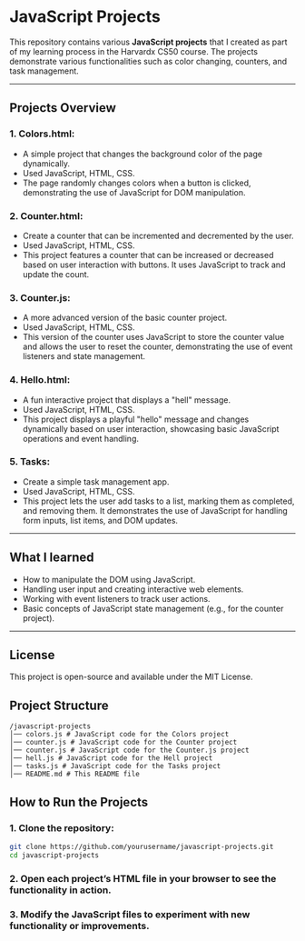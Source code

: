 # JavaScript Projects
This repository contains various **JavaScript projects** that I created as part of my learning process in the Harvardx CS50 course. The projects demonstrate various functionalities such as color changing, counters, and task management.

---

## Projects Overview

### 1. **Colors.html**:
   - A simple project that changes the background color of the page dynamically.
   - Used JavaScript, HTML, CSS.
   - The page randomly changes colors when a button is clicked, demonstrating the use of JavaScript for DOM manipulation.

### 2. **Counter.html**:
   - Create a counter that can be incremented and decremented by the user.
   - Used JavaScript, HTML, CSS.
   - This project features a counter that can be increased or decreased based on user interaction with buttons. It uses JavaScript to track and update the count.

### 3. **Counter.js**:
   - A more advanced version of the basic counter project.
   - Used JavaScript, HTML, CSS.
   - This version of the counter uses JavaScript to store the counter value and allows the user to reset the counter, demonstrating the use of event listeners and state management.

### 4. **Hello**.html:
   - A fun interactive project that displays a "hell" message.
   - Used JavaScript, HTML, CSS.
   - This project displays a playful "hello" message and changes dynamically based on user interaction, showcasing basic JavaScript operations and event handling.

### 5. **Tasks**:
   - Create a simple task management app.
   - Used JavaScript, HTML, CSS.
   - This project lets the user add tasks to a list, marking them as completed, and removing them. It demonstrates the use of JavaScript for handling form inputs, list items, and DOM updates.

---
## What I learned
- How to manipulate the DOM using JavaScript.
- Handling user input and creating interactive web elements.
- Working with event listeners to track user actions.
- Basic concepts of JavaScript state management (e.g., for the counter project).

---

## License
This project is open-source and available under the MIT License.

## Project Structure
```
/javascript-projects
│── colors.js # JavaScript code for the Colors project
│── counter.js # JavaScript code for the Counter project
│── counter.js # JavaScript code for the Counter.js project
│── hell.js # JavaScript code for the Hell project
│── tasks.js # JavaScript code for the Tasks project
│── README.md # This README file
```
## How to Run the Projects

### 1. Clone the repository:
   ```bash
   git clone https://github.com/yourusername/javascript-projects.git
   cd javascript-projects
```
### 2. Open each project’s HTML file in your browser to see the functionality in action.

### 3. Modify the JavaScript files to experiment with new functionality or improvements.

